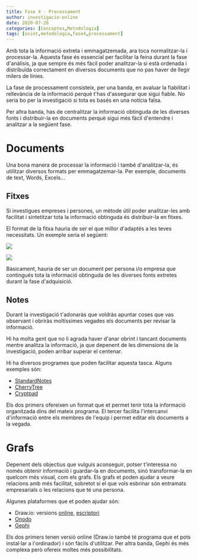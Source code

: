 ```yaml
---
title: Fase 4 - Processament
author: investigacio-online
date: 2020-07-26
categories: [Conceptes,Metodologia]
tags: [osint,metodologia,fase4,processament]
---
```


Amb tota la informació extreta i emmagatzemada, ara toca normalitzar-la i processar-la. Aquesta fase és essencial per facilitar la feina durant la fase d'anàlisis, ja que sempre és més fàcil poder analitzar-la si està ordenada i distribuïda correctament en diversos documents que no pas haver de llegir milers de línies.

La fase de processament consisteix, per una banda, en avaluar la fiabilitat i rellevància de la informació perquè t'has d'assegurar que sigui fiable. No seria bo per la investigació si tota es basés en una notícia falsa.

Per altra banda, has de centralitzar la informació obtinguda de les diverses fonts i distribuir-la en documents perquè sigui més fàcil d'entendre i analitzar a la següent fase.

# Documents
Una bona manera de processar la informació i també d'analitzar-la, és utilitzar diversos formats per emmagatzemar-la. Per exemple, documents de text, Words, Excels...

## Fitxes
Si investigues empreses i persones, un mètode útil poder analitzar-les amb facilitat i sintetitzar tota la informació obtinguda és distribuir-la en fitxes.

El format de la fitxa hauria de ser el que millor d'adaptés a les teves necessitats. Un exemple seria el següent:

![](https://raw.githubusercontent.com/investigacio-online/investigacio-online.github.io/master/img/2020-07-26-fase4-processament/template2.png)

![](https://raw.githubusercontent.com/investigacio-online/investigacio-online.github.io/master/img/2020-07-26-fase4-processament/template3.png)

Bàsicament, hauria de ser un document per persona i/o empresa que contingués tota la informació obtinguda de les diverses fonts extretes durant la fase d'adquisició.

## Notes
Durant la investigació t'adonaràs que voldràs apuntar coses que vas observant i obriràs moltíssimes vegades els documents per revisar la informació.

Hi ha molta gent que no li agrada haver d'anar obrint i tancant documents mentre analitza la informació, ja que depenent de les dimensions de la investigació, poden arribar superar el centenar.

Hi ha diversos programes que poden facilitar aquesta tasca. Alguns exemples són:
* [StandardNotes](https://standardnotes.org/)
* [CherryTree](https://www.giuspen.com/cherrytree/)
* [Cryptpad](https://privacitat-anonimat.github.io/posts/cryptpad/)

Els dos primers ofereixen un format que et permet tenir tota la informació organitzada dins del mateix programa. El tercer facilita l'intercanvi d'informació entre els membres de l'equip i permet editar els documents a la vegada.

# Grafs
Depenent dels objectius que vulguis aconseguir, potser t'interessa no només obtenir informació i guardar-la en documents, sinó transformar-la en quelcom més visual, com els grafs. Els grafs et poden ajudar a veure relacions amb més facilitat, sobretot si el que vols esbrinar són entramats empresarials o les relacions que té una persona.

Algunes plataformes que et poden ajudar són:
* Draw.io: versions [online](https://app.diagrams.net/), [escriptori](https://github.com/jgraph/drawio-desktop/releases/tag/v13.5.1)
* [Onodo](https://onodo.org/)
* [Gephi](https://gephi.org/)

Els dos primers tenen versió online (Draw.io també té programa que et pots instal·lar a l'ordinador) i són fàcils d'utilitzar. Per altra banda, Gephi és més complexa però ofereix moltes més possibilitats.